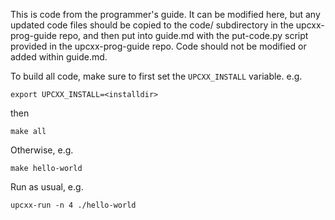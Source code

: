 This is code from the programmer's guide. It can be modified here, but any updated code files should
be copied to the code/ subdirectory in the upcxx-prog-guide repo, and then put into guide.md with
the put-code.py script provided in the upcxx-prog-guide repo. Code should not be modified or added
within guide.md.  

To build all code, make sure to first set the `UPCXX_INSTALL` variable. e.g. 

`export UPCXX_INSTALL=<installdir>`

then

`make all`

Otherwise, e.g.

`make hello-world`

Run as usual, e.g. 

`upcxx-run -n 4 ./hello-world`
